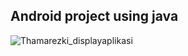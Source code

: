 ## Android project using java

![Thamarezki_displayaplikasi](https://github.com/user-attachments/assets/61acc570-c3ca-4003-a59b-d615178a1048)
